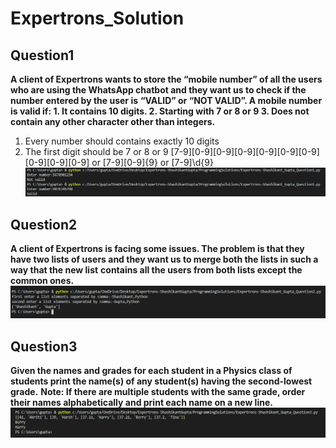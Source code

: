 # Expertrons_Solution
## Question1

**A client of Expertrons wants to store the “mobile number” of all the users who are using the WhatsApp chatbot and they want us to check if the number entered by the user is** **“VALID” or “NOT VALID”. A mobile number is valid if: 1. It contains 10 digits. 2. Starting with 7 or 8 or 9 3. Does not contain any other character other than integers.**
1. Every number should contains exactly 10 digits
2. The first digit should be 7 or 8 or 9
[7-9][0-9][0-9][0-9][0-9][0-9][0-9][0-9][0-9][0-9]
 or
[7-9][0-9]{9}
 or
[7-9]\d{9}
![Question1](Question1.png)

## Question2
**A client of Expertrons is facing some issues. The problem is that they have two lists of users and they want us to merge both the lists in such a way that the new list** 
**contains all the users from both lists except the common ones.**
![Question2](Question2.png)

## Question3
**Given the names and grades for each student in a Physics class of students print the name(s) of any student(s) having the second-lowest grade.** 
**Note: If there are multiple students with the same grade, order their names alphabetically and print each name on a new line.** 
![Question2](Question3.png)
